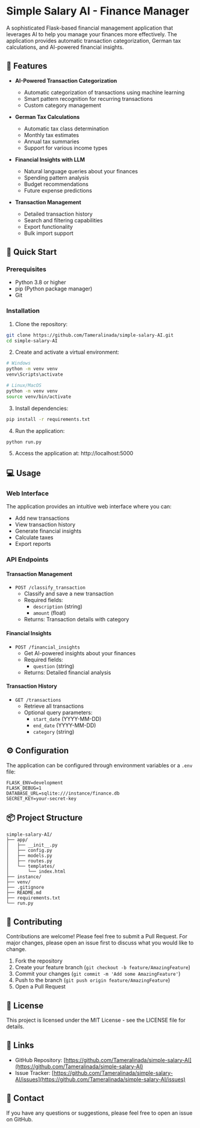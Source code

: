 # Simple Salary AI - Finance Manager

A sophisticated Flask-based financial management application that leverages AI to help you manage your finances more effectively. The application provides automatic transaction categorization, German tax calculations, and AI-powered financial insights.

## 🌟 Features

- **AI-Powered Transaction Categorization**
  - Automatic categorization of transactions using machine learning
  - Smart pattern recognition for recurring transactions
  - Custom category management

- **German Tax Calculations**
  - Automatic tax class determination
  - Monthly tax estimates
  - Annual tax summaries
  - Support for various income types

- **Financial Insights with LLM**
  - Natural language queries about your finances
  - Spending pattern analysis
  - Budget recommendations
  - Future expense predictions

- **Transaction Management**
  - Detailed transaction history
  - Search and filtering capabilities
  - Export functionality
  - Bulk import support

## 🚀 Quick Start

### Prerequisites

- Python 3.8 or higher
- pip (Python package manager)
- Git

### Installation

1. Clone the repository:
```bash
git clone https://github.com/Tameralinada/simple-salary-AI.git
cd simple-salary-AI
```

2. Create and activate a virtual environment:
```bash
# Windows
python -m venv venv
venv\Scripts\activate

# Linux/MacOS
python -m venv venv
source venv/bin/activate
```

3. Install dependencies:
```bash
pip install -r requirements.txt
```

4. Run the application:
```bash
python run.py
```

5. Access the application at: http://localhost:5000

## 💻 Usage

### Web Interface

The application provides an intuitive web interface where you can:
- Add new transactions
- View transaction history
- Generate financial insights
- Calculate taxes
- Export reports

### API Endpoints

#### Transaction Management
- `POST /classify_transaction`
  - Classify and save a new transaction
  - Required fields: 
    - `description` (string)
    - `amount` (float)
  - Returns: Transaction details with category

#### Financial Insights
- `POST /financial_insights`
  - Get AI-powered insights about your finances
  - Required fields:
    - `question` (string)
  - Returns: Detailed financial analysis

#### Transaction History
- `GET /transactions`
  - Retrieve all transactions
  - Optional query parameters:
    - `start_date` (YYYY-MM-DD)
    - `end_date` (YYYY-MM-DD)
    - `category` (string)

## ⚙️ Configuration

The application can be configured through environment variables or a `.env` file:

```env
FLASK_ENV=development
FLASK_DEBUG=1
DATABASE_URL=sqlite:///instance/finance.db
SECRET_KEY=your-secret-key
```

## 📦 Project Structure

```
simple-salary-AI/
├── app/
│   ├── __init__.py
│   ├── config.py
│   ├── models.py
│   ├── routes.py
│   └── templates/
│       └── index.html
├── instance/
├── venv/
├── .gitignore
├── README.md
├── requirements.txt
└── run.py
```

## 🤝 Contributing

Contributions are welcome! Please feel free to submit a Pull Request. For major changes, please open an issue first to discuss what you would like to change.

1. Fork the repository
2. Create your feature branch (`git checkout -b feature/AmazingFeature`)
3. Commit your changes (`git commit -m 'Add some AmazingFeature'`)
4. Push to the branch (`git push origin feature/AmazingFeature`)
5. Open a Pull Request

## 📝 License

This project is licensed under the MIT License - see the LICENSE file for details.

## 🔗 Links

- GitHub Repository: [https://github.com/Tameralinada/simple-salary-AI](https://github.com/Tameralinada/simple-salary-AI)
- Issue Tracker: [https://github.com/Tameralinada/simple-salary-AI/issues](https://github.com/Tameralinada/simple-salary-AI/issues)

## 📧 Contact

If you have any questions or suggestions, please feel free to open an issue on GitHub.
